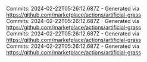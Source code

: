 Commits: 2024-02-22T05:26:12.687Z - Generated via https://github.com/marketplace/actions/artificial-grass
<br>
Commits: 2024-02-22T05:26:12.687Z - Generated via https://github.com/marketplace/actions/artificial-grass
<br>
Commits: 2024-02-22T05:26:12.687Z - Generated via https://github.com/marketplace/actions/artificial-grass
<br>
Commits: 2024-02-22T05:26:12.687Z - Generated via https://github.com/marketplace/actions/artificial-grass
<br>
